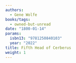 ```yaml
---
authors:
  - Gene Wolfe
books/tags:
  - owned-but-unread
date: "1800-01-14"
params:
  isbn13: "9781250840103"
  year: "2022"
title: Fifth Head of Cerberus
weight: 1
---
```


<!--more-->
